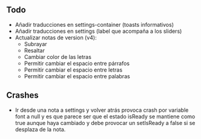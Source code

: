 ## Todo

- Añadir traducciones en settings-container (toasts informativos)
- Añadir traducciones en settings (label que acompaña a los sliders)
- Actualizar notas de version (v4):
    - Subrayar
    - Resaltar
    - Cambiar color de las letras
    - Permitir cambiar el espacio entre párrafos
    - Permitir cambiar el espacio entre letras
    - Permitir cambiar el espacio entre palabras


## Crashes

- Ir desde una nota a settings y volver atrás provoca crash por variable font a null y es que parece ser que el estado isReady se mantiene como true aunque haya cambiado y debe provocar un setIsReady a false si se desplaza de la nota.